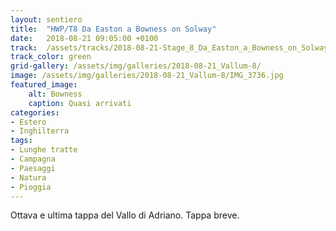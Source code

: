 ```yaml
---
layout: sentiero
title:  "HWP/T8 Da Easton a Bowness on Solway"
date:   2018-08-21 09:05:00 +0100
track:  /assets/tracks/2018-08-21-Stage_8_Da_Easton_a_Bowness_on_Solway.gpx
track_color: green
grid-gallery: /assets/img/galleries/2018-08-21_Vallum-8/
image: /assets/img/galleries/2018-08-21_Vallum-8/IMG_3736.jpg
featured_image:
    alt: Bowness
    caption: Quasi arrivati
categories:
- Estero
- Inghilterra 
tags:
- Lunghe tratte
- Campagna
- Paesaggi
- Natura
- Pioggia
---
```


Ottava e ultima tappa del Vallo di Adriano. Tappa breve. 